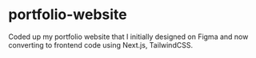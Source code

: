 # portfolio-website
Coded up my portfolio website that I initially designed on Figma and now converting to frontend code using Next.js, TailwindCSS.
